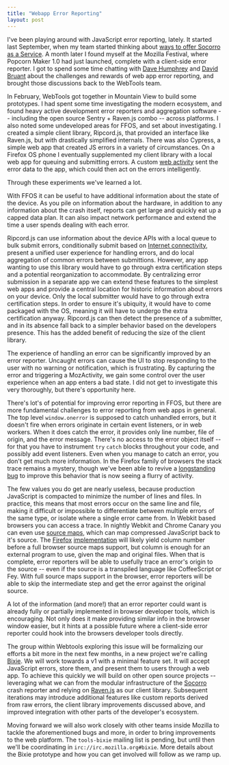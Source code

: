```yaml
---
title: "Webapp Error Reporting"
layout: post
---
```


I've been playing around with JavaScript error reporting, lately. It started last September, when my team started thinking about [ways to offer Socorro as a Service](http://www.twobraids.com/2012/11/socorro-as-service.html). A month later I found myself at the Mozilla Festival, where Popcorn Maker 1.0 had just launched, complete with a client-side error reporter. I got to spend some time chatting with [Dave Humphrey](http://vocamus.net/dave/?p=1532) and [David Bruant](https://twitter.com/DavidBruant) about the challenges and rewards of web app error reporting, and brought those discussions back to the WebTools team.

In February, WebTools got together in Mountain View to build some prototypes. I had spent some time investigating the modern ecosystem, and found heavy active development error reporters and aggregation software -- including the open source Sentry + Raven.js combo -- across platforms. I also noted some undeveloped areas for FFOS, and set about investigating. I created a simple client library, Ripcord.js, that provided an interface like Raven.js, but with drastically simplified internals. There was also Cypress, a simple web app that created JS errors in a variety of circumstances. On a Firefox OS phone I eventually supplemented my client library with a local web app for queuing and submitting errors. A custom [web activity](https://hacks.mozilla.org/2013/01/introducing-web-activities/) sent the error data to the app, which could then act on the errors intelligently.

Through these experiments we've learned a lot.

With FFOS it can be useful to have additional information about the state of the device. As you pile on information about the hardware, in addition to any information about the crash itself, reports can get large and quickly eat up a capped data plan. It can also impact network performance and extend the time a user spends dealing with each error.

Ripcord.js can use information about the device APIs with a local queue to bulk submit errors, conditionally submit based on [Internet connectivity](https://developer.mozilla.org/en-US/docs/DOM/window.navigator.connection), present a unified user experience for handling errors, and do local aggregation of common errors between submittions. However, any app wanting to use this library would have to go through extra certification steps and a potential reorganization to accommodate. By centralizing error submission in a separate app we can extend these features to the simplest web apps and provide a central location for historic information about errors on your device. Only the local submitter would have to go through extra certification steps. In order to ensure it's ubiquity, it would have to come packaged with the OS, meaning it will have to undergo the extra certification anyway. Ripcord.js can then detect the presence of a submitter, and in its absence fall back to a simpler behavior based on the developers presence. This has the added benefit of reducing the size of the client library.

The experience of handling an error can be significantly improved by an error reporter. Uncaught errors can cause the UI to stop responding to the user with no warning or notification, which is frustrating. By capturing the error and triggering a MozActivity, we gain some control over the user experience when an app enters a bad state. I did not get to investigate this very thoroughly, but there's opportunity here.

There's lot's of potential for improving error reporting in FFOS, but there are more fundamental challenges to error reporting from web apps in general. The top level `window.onerror` is supposed to catch unhandled errors, but it doesn't fire when errors originate in certain event listeners, or in web workers. When it does catch the error, it provides only line number, file of origin, and the error message. There's no access to the error object itself -- for that you have to instrument `try` `catch` blocks throughout your code, and possibly add event listeners. Even when you manage to catch an error, you don't get much more information. In the Firefox family of browsers the stack trace remains a mystery, though we've been able to revive a [longstanding bug](https://bugzilla.mozilla.org/show_bug.cgi?id=355430) to improve this behavior that is now seeing a flurry of activity.

The few values you do get are nearly useless, because production JavaScript is compacted to minimize the number of lines and files. In practice, this means that most errors occur on the same line and file, making it difficult or impossible to differentiate between multiple errors of the same type, or isolate where a single error came from. In Webkit based browsers you can access a trace. In nightly Webkit and Chrome Canary you can even use [source maps](http://www.html5rocks.com/en/tutorials/developertools/sourcemaps), which can map compressed JavaScript back to it's source. The [Firefox](https://bugzilla.mozilla.org/show_bug.cgi?id=771597) [implementation](https://bugzilla.mozilla.org/show_bug.cgi?id=827639) will likely yield column number before a full browser source maps support, but column is enough for an external program to use, given the map and original files. When that is complete, error reporters will be able to usefully trace an error's origin to the source -- even if the source is a transpiled language like CoffeeScript or Fey. With full source maps support in the browser, error reporters will be able to skip the intermediate step and get the error against the original source.

A lot of the information (and more!) that an error reporter could want is already fully or partially implemented in browser developer tools, which is encouraging. Not only does it make providing similar info in the browser window easier, but it hints at a possible future where a client-side error reporter could hook into the browsers developer tools directly.

The group within Webtools exploring this issue will be formalizing our efforts a bit more in the next few months, in a new project we're calling [Bixie](https://en.wikipedia.org/wiki/Bixie). We will work towards a v1 with a minimal feature set. It will accept JavaScript errors, store them, and present them to users through a web app. To achieve this quickly we will build on other open source projects -- leveraging what we can from the modular infrastructure of the [Socorro](https://github.com/mozilla/socorro) crash reporter and relying on [Raven.js](https://github.com/getsentry/raven-js) as our client library. Subsequent iterations may introduce additional features like custom reports derived from raw errors, the client library improvements discussed above, and improved integration with other parts of the developer's ecosystem.

Moving forward we will also work closely with other teams inside Mozilla to tackle the aforementioned bugs and more, in order to bring improvements to the web platform. The `tools-bixie` mailing list is pending, but until then we'll be coordinating in `irc://irc.mozilla.org#bixie`. More details about the Bixie prototype and how you can get involved will follow as we ramp up.
